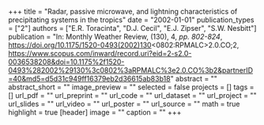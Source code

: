 +++
title = "Radar, passive microwave, and lightning characteristics of precipitating systems in the tropics"
date = "2002-01-01"
publication_types = ["2"]
authors = ["E.R. Toracinta", "D.J. Cecil", "E.J. Zipser", "S.W. Nesbitt"]
publication = "In: Monthly Weather Review, (130), 4, _pp. 802-824_, https://doi.org/10.1175/1520-0493(2002)130<0802:RPMALC>2.0.CO;2, https://www.scopus.com/inward/record.uri?eid=2-s2.0-0036538208&doi=10.1175%2f1520-0493%282002%29130%3c0802%3aRPMALC%3e2.0.CO%3b2&partnerID=40&md5=d5d31c949ff16379eb2d36615ab83b18"
abstract = ""
abstract_short = ""
image_preview = ""
selected = false
projects = []
tags = []
url_pdf = ""
url_preprint = ""
url_code = ""
url_dataset = ""
url_project = ""
url_slides = ""
url_video = ""
url_poster = ""
url_source = ""
math = true
highlight = true
[header]
image = ""
caption = ""
+++
